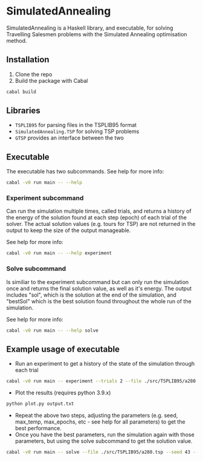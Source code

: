 
# SimulatedAnnealing 

SimulatedAnnealing is a Haskell library, and executable, for solving Travelling Salesmen problems with the Simulated Annealing optimisation method.

## Installation

1. Clone the repo
2. Build the package with Cabal
```bash
cabal build
```

## Libraries
- `TSPLIB95` for parsing files in the TSPLIB95 format
- `SimulatedAnnealing.TSP` for solving TSP problems
- `GTSP` provides an interface between the two

## Executable
The executable has two subcommands.
See help for more info:
```bash
cabal -v0 run main -- --help
```
### Experiment subcommand
Can run the simulation multiple times, called trials, and returns a history of the energy of the solution found at each step (epoch) of each trial of the solver. The actual solution values (e.g. tours for TSP) are not returned in the output to keep the size of the output manageable.

See help for more info:
```bash
cabal -v0 run main -- --help experiment
```


### Solve subcommand
Is similiar to the experiment subcommand but can only run the simulation once and returns the final solution value, as well as it's energy. The output includes "sol", which is the solution at the end of the simulation, and "bestSol" which is the best solution found throughout the whole run of the simulation.

See help for more info:
```bash
cabal -v0 run main -- --help solve
```

## Example usage of executable
- Run an experiment to get a history of the state of the simulation through each trial
```bash
cabal -v0 run main -- experiment --trials 2 --file ./src/TSPLIB95/a280.tsp --seed 43 --random_initial_tour --max_temp 40 --max_epochs 500000 > output.txt
```
- Plot the results (requires python 3.9.x)
```bash
python plot.py output.txt
```
- Repeat the above two steps, adjusting the parameters (e.g. seed, max_temp, max_epochs, etc - see help for all parameters) to get the best performance.
- Once you have the best parameters, run the simulation again with those parameters, but using the solve subcommand to get the solution value.
```bash
cabal -v0 run main -- solve --file ./src/TSPLIB95/a280.tsp --seed 43 --random_initial_tour --max_temp 40 --max_epochs 500000 > result.txt
```

